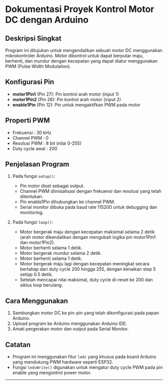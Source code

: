 # Dokumentasi Proyek Kontrol Motor DC dengan Arduino

## Deskripsi Singkat  
Program ini ditujukan untuk mengendalikan sebuah motor DC menggunakan mikrokontroler Arduino. Motor dikontrol untuk dapat berputar maju, berhenti, dan mundur dengan kecepatan yang dapat diatur menggunakan PWM (Pulse Width Modulation).

## Konfigurasi Pin  
- **motor1Pin1** (Pin 27): Pin kontrol arah motor (input 1)  
- **motor1Pin2** (Pin 26): Pin kontrol arah motor (input 2)  
- **enable1Pin** (Pin 12): Pin untuk mengaktifkan PWM pada motor  

## Properti PWM  
- Frekuensi : 30 kHz  
- Channel PWM : 0  
- Resolusi PWM : 8 bit (nilai 0-255)  
- Duty cycle awal : 200  

## Penjelasan Program  
1. Pada fungsi `setup()`:  
   - Pin motor diset sebagai output.  
   - Channel PWM diinisialisasi dengan frekuensi dan resolusi yang telah ditentukan.  
   - Pin enable1Pin dihubungkan ke channel PWM.  
   - Serial monitor dibuka pada baud rate 115200 untuk debugging dan monitoring.

2. Pada fungsi `loop()`:  
   - Motor bergerak maju dengan kecepatan maksimal selama 2 detik (arah motor dikendalikan dengan mengubah logika pin motor1Pin1 dan motor1Pin2).  
   - Motor berhenti selama 1 detik.  
   - Motor bergerak mundur selama 2 detik.  
   - Motor berhenti selama 1 detik.  
   - Motor bergerak maju lagi dengan kecepatan meningkat secara bertahap dari duty cycle 200 hingga 255, dengan kenaikan step 5 setiap 0.5 detik.  
   - Setelah mencapai nilai maksimal, duty cycle di-reset ke 200 dan siklus loop berulang.

## Cara Menggunakan  
1. Sambungkan motor DC ke pin-pin yang telah dikonfigurasi pada papan Arduino.  
2. Upload program ke Arduino menggunakan Arduino IDE.  
3. Amati pergerakan motor dan output pada Serial Monitor.  

## Catatan  
- Program ini menggunakan fitur `ledc` yang khusus pada board Arduino yang mendukung PWM hardware seperti ESP32.  
- Fungsi `ledcWrite()` digunakan untuk mengatur duty cycle PWM pada pin enable yang mengontrol power motor.

---
